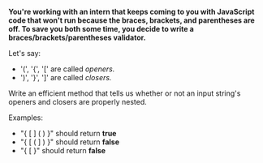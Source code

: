 **You're working with an intern that keeps coming to you with JavaScript code that won't run because the braces, brackets, and parentheses are off. To save you both some time, you decide to write a braces/brackets/parentheses validator.**

Let's say:

- '(', '{', '[' are called *openers.*
- ')', '}', ']' are called *closers.*

Write an efficient method that tells us whether or not an input string's openers and closers are properly nested.

Examples:

- "{ [ ] ( ) }" should return **true**
- "{ [ ( ] ) }" should return **false**
- "{ [ }" should return **false**
